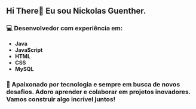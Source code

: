 ## Hi There👋 Eu sou Nickolas Guenther.

### 💻 Desenvolvedor com experiência em:
- **Java**
- **JavaScript**
- **HTML**
- **CSS**
- **MySQL**

### 🚀 Apaixonado por tecnologia e sempre em busca de novos desafios. Adoro aprender e colaborar em projetos inovadores. Vamos construir algo incrível juntos!
